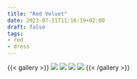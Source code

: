 ```yaml
---
title: "Red Velvet"
date: 2023-07-11T11:16:19+02:00
draft: false
tags:
- red
- dress
---
```


{{< gallery >}}
  <img src="/albums/red-velvet/01.webp" class="grid-w50 md:grid-w33 xl:grid-w25" />
  <img src="/albums/red-velvet/02.jpg" class="grid-w50 md:grid-w33 xl:grid-w25" />
  <img src="/albums/red-velvet/03.jpg" class="grid-w50 md:grid-w33 xl:grid-w25" />
  <img src="/albums/red-velvet/04.jpg" class="grid-w50 md:grid-w33 xl:grid-w25" />
{{< /gallery >}}

